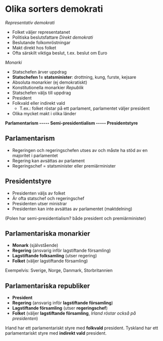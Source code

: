 # Olika sorters demokrati
*Representativ demokrati*
- Folket väljer representatanet
- Politiska beslutsfattare
*Direkt demokrati*
- Beslutande folkomröstningar
- Makt direkt hos folket
- Ofta särskilt viktiga beslut, t.ex. beslut om Euro

*Monarki*
- Statschefen ärver uppdrag
- **Statschefen != statsminister**: drottning, kung, furste, kejsare
- Absoluta monarkier (ej demokratiskt)
- Konstitutionella monarkier
*Republik*
- Statschefen väljs till uppdrag
- President
- Folkvald eller indirekt vald
	- T.ex.: folket röstar på ett parlament, parlamentet väljer president
- Olika mycket makt i olika länder


**Parlamentarism ----- Semi-presidentialism ----- Presidentstyre**

## Parlamentarism
- Regeringen och regeringschefen utses av och måste ha stöd av en majoritet i parlamentet
- Regering kan avsättas av parlament
- Regeringschef = statsminister eller premiärminister
## Presidentstyre
- Presidenten väljs av folket
- Är ofta statschef och regeringschef
- Presidenten utser ministrar
- Presidenten kan inte avsättas av parlamentet (maktdelning)

(Polen har semi-presidentialism? både president och premiärminister)

## Parlamentariska monarkier
- **Monark** (självstående)
- **Regering** (ansvarig inför lagstiftande församling)
- **Lagstiftande folksamling** (utser regering)
- **Folket** (väljer lagstiftande församling)

Exempelvis: Sverige, Norge, Danmark, Storbritannien

## Parlamentariska republiker
- **President**
- **Regering** (ansvarig inför **lagstiftande församling**)
- **Lagstiftande församling** (utser **regeringschef**)
- **Folket** (väljer **lagstiftande församling**, *Irland röstar också på presidenten*)

Irland har ett parlamentariskt styre med **folkvald** president.
Tyskland har ett parlamentariskt styre med **indirekt vald** president.